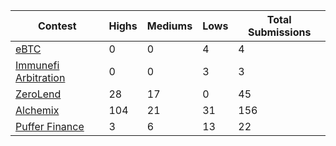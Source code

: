 | Contest | Highs | Mediums | Lows | Total Submissions |
| ------ | ----- | ------- | ---- | ----------------- |
| [eBTC](https://immunefi.com/bounty/ebtc-boost/) | 0 | 0 | 4 | 4 |
| [Immunefi Arbitration](https://immunefi.com/bounty/immunefiarbitration-boost/) | 0 | 0 | 3 | 3 |
| [ZeroLend](https://immunefi.com/bounty/zerolend-boost/) | 28 | 17 | 0 | 45 |
| [Alchemix](https://immunefi.com/bounty/alchemix-boost/) | 104 | 21 | 31 | 156 |
| [Puffer Finance](https://immunefi.com/bounty/pufferfinance-boost/) | 3 | 6 | 13 | 22 |
